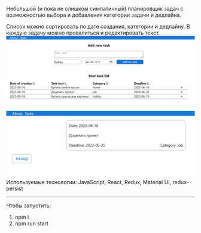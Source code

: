 Небольшой (и пока не слишком симпатичный) планировщик задач с возможностью выбора и добавления категории задачи и дедлайна. 

Список можно сортировать по дате создания, категории и дедлайну. В каждую задачу можно провалиться и редактировать текст.
![app view](https://github.com/Shchekatya/taskApp2/blob/main/screenshots/Screenshot_31.jpg)
![task card](https://github.com/Shchekatya/taskApp2/blob/main/screenshots/Screenshot_32.jpg)
Используемые технологии: JavaScript, React, Redux, Material UI, redux-persist
***
Чтобы запустить: 
1.	npm i 
2.	npm run start
